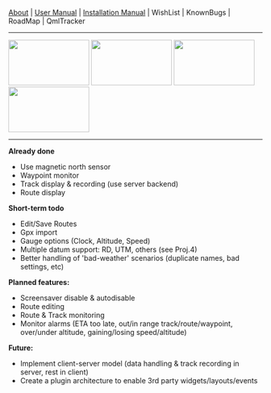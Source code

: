 [About](http://code.google.com/p/qtracker/wiki/qTracker) |
[User Manual](http://code.google.com/p/qtracker/wiki/UserManual) |
[Installation Manual](http://code.google.com/p/qtracker/wiki/InstallManual) |
WishList | KnownBugs | RoadMap | QmlTracker

---

<img src='http://qtracker.googlecode.com/svn/wiki/images/Scr000041.jpg' height='90' border='0' width='160' />
<img src='http://qtracker.googlecode.com/svn/wiki/images/Scr000048.jpg' height='90' border='0' width='160' />
<img src='http://qtracker.googlecode.com/svn/wiki/images/Scr000053.jpg' height='90' border='0' width='160' />
<img src='http://qtracker.googlecode.com/svn/wiki/images/Scr000054.jpg' height='90' border='0' width='160' /><br>
<hr />

<b>Already done</b>
<ul><li>Use magnetic north sensor<br>
</li><li>Waypoint monitor<br>
</li><li>Track display & recording (use server backend)<br>
</li><li>Route display</li></ul>

<b>Short-term todo</b>
<ul><li>Edit/Save Routes<br>
</li><li>Gpx import<br>
</li><li>Gauge options (Clock, Altitude, Speed)<br>
</li><li>Multiple datum support: RD, UTM, others (see Proj.4)<br>
</li><li>Better handling of 'bad-weather' scenarios (duplicate names, bad settings, etc)</li></ul>

<b>Planned features:</b>
<ul><li>Screensaver disable & autodisable<br>
</li><li>Route editing<br>
</li><li>Route & Track monitoring<br>
</li><li>Monitor alarms (ETA too late, out/in range track/route/waypoint, over/under altitude, gaining/losing speed/altitude)</li></ul>

<b>Future:</b>
<ul><li>Implement client-server model (data handling & track recording in server, rest in client)<br>
</li><li>Create a plugin architecture to enable 3rd party widgets/layouts/events
